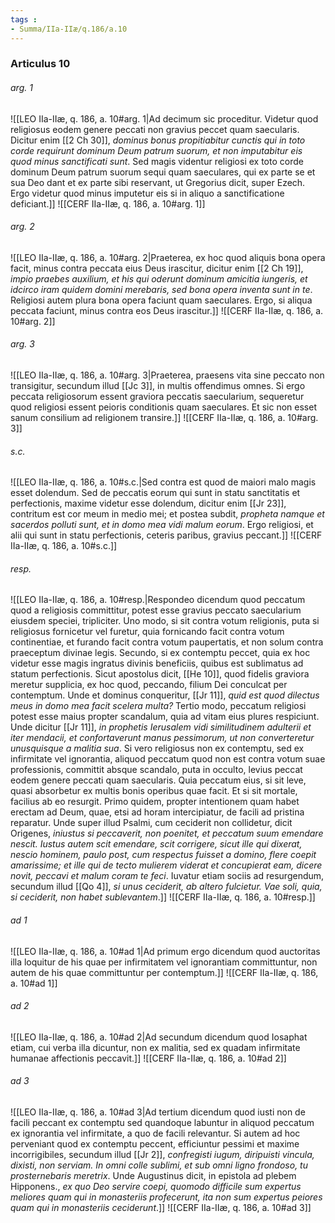 ```yaml
---
tags : 
- Summa/IIa-IIæ/q.186/a.10
---
```


### Articulus 10

###### arg. 1
![[LEO IIa-IIæ, q. 186, a. 10#arg. 1|Ad decimum sic proceditur. Videtur quod religiosus eodem genere peccati non gravius peccet quam saecularis. Dicitur enim [[2 Ch 30]], *dominus bonus propitiabitur cunctis qui in toto corde requirunt dominum Deum patrum suorum, et non imputabitur eis quod minus sanctificati sunt*. Sed magis videntur religiosi ex toto corde dominum Deum patrum suorum sequi quam saeculares, qui ex parte se et sua Deo dant et ex parte sibi reservant, ut Gregorius dicit, super Ezech. Ergo videtur quod minus imputetur eis si in aliquo a sanctificatione deficiant.]]
![[CERF IIa-IIæ, q. 186, a. 10#arg. 1]]

###### arg. 2
![[LEO IIa-IIæ, q. 186, a. 10#arg. 2|Praeterea, ex hoc quod aliquis bona opera facit, minus contra peccata eius Deus irascitur, dicitur enim [[2 Ch 19]], *impio praebes auxilium, et his qui oderunt dominum amicitia iungeris, et idcirco iram quidem domini merebaris, sed bona opera inventa sunt in te*. Religiosi autem plura bona opera faciunt quam saeculares. Ergo, si aliqua peccata faciunt, minus contra eos Deus irascitur.]]
![[CERF IIa-IIæ, q. 186, a. 10#arg. 2]]

###### arg. 3
![[LEO IIa-IIæ, q. 186, a. 10#arg. 3|Praeterea, praesens vita sine peccato non transigitur, secundum illud [[Jc 3]], in multis offendimus omnes. Si ergo peccata religiosorum essent graviora peccatis saecularium, sequeretur quod religiosi essent peioris conditionis quam saeculares. Et sic non esset sanum consilium ad religionem transire.]]
![[CERF IIa-IIæ, q. 186, a. 10#arg. 3]]

###### s.c.
![[LEO IIa-IIæ, q. 186, a. 10#s.c.|Sed contra est quod de maiori malo magis esset dolendum. Sed de peccatis eorum qui sunt in statu sanctitatis et perfectionis, maxime videtur esse dolendum, dicitur enim [[Jr 23]], contritum est cor meum in medio mei; et postea subdit, *propheta namque et sacerdos polluti sunt, et in domo mea vidi malum eorum*. Ergo religiosi, et alii qui sunt in statu perfectionis, ceteris paribus, gravius peccant.]]
![[CERF IIa-IIæ, q. 186, a. 10#s.c.]]

###### resp.
![[LEO IIa-IIæ, q. 186, a. 10#resp.|Respondeo dicendum quod peccatum quod a religiosis committitur, potest esse gravius peccato saecularium eiusdem speciei, tripliciter. Uno modo, si sit contra votum religionis, puta si religiosus fornicetur vel furetur, quia fornicando facit contra votum continentiae, et furando facit contra votum paupertatis, et non solum contra praeceptum divinae legis. Secundo, si ex contemptu peccet, quia ex hoc videtur esse magis ingratus divinis beneficiis, quibus est sublimatus ad statum perfectionis. Sicut apostolus dicit, [[He 10]], quod fidelis graviora meretur supplicia, ex hoc quod, peccando, filium Dei conculcat per contemptum. Unde et dominus conqueritur, [[Jr 11]], *quid est quod dilectus meus in domo mea facit scelera multa?* Tertio modo, peccatum religiosi potest esse maius propter scandalum, quia ad vitam eius plures respiciunt. Unde dicitur [[Jr 11]], *in prophetis Ierusalem vidi similitudinem adulterii et iter mendacii, et confortaverunt manus pessimorum, ut non converteretur unusquisque a malitia sua*. Si vero religiosus non ex contemptu, sed ex infirmitate vel ignorantia, aliquod peccatum quod non est contra votum suae professionis, committit absque scandalo, puta in occulto, levius peccat eodem genere peccati quam saecularis. Quia peccatum eius, si sit leve, quasi absorbetur ex multis bonis operibus quae facit. Et si sit mortale, facilius ab eo resurgit. Primo quidem, propter intentionem quam habet erectam ad Deum, quae, etsi ad horam intercipiatur, de facili ad pristina reparatur. Unde super illud Psalmi, cum ceciderit non collidetur, dicit Origenes, *iniustus si peccaverit, non poenitet, et peccatum suum emendare nescit. Iustus autem scit emendare, scit corrigere, sicut ille qui dixerat, nescio hominem, paulo post, cum respectus fuisset a domino, flere coepit amarissime; et ille qui de tecto mulierem viderat et concupierat eam, dicere novit, peccavi et malum coram te feci*. Iuvatur etiam sociis ad resurgendum, secundum illud [[Qo 4]], *si unus ceciderit, ab altero fulcietur. Vae soli, quia, si ceciderit, non habet sublevantem*.]]
![[CERF IIa-IIæ, q. 186, a. 10#resp.]]

###### ad 1
![[LEO IIa-IIæ, q. 186, a. 10#ad 1|Ad primum ergo dicendum quod auctoritas illa loquitur de his quae per infirmitatem vel ignorantiam committuntur, non autem de his quae committuntur per contemptum.]]
![[CERF IIa-IIæ, q. 186, a. 10#ad 1]]

###### ad 2
![[LEO IIa-IIæ, q. 186, a. 10#ad 2|Ad secundum dicendum quod Iosaphat etiam, cui verba illa dicuntur, non ex malitia, sed ex quadam infirmitate humanae affectionis peccavit.]]
![[CERF IIa-IIæ, q. 186, a. 10#ad 2]]

###### ad 3
![[LEO IIa-IIæ, q. 186, a. 10#ad 3|Ad tertium dicendum quod iusti non de facili peccant ex contemptu sed quandoque labuntur in aliquod peccatum ex ignorantia vel infirmitate, a quo de facili relevantur. Si autem ad hoc perveniant quod ex contemptu peccent, efficiuntur pessimi et maxime incorrigibiles, secundum illud [[Jr 2]], *confregisti iugum, diripuisti vincula, dixisti, non serviam. In omni colle sublimi, et sub omni ligno frondoso, tu prosternebaris meretrix*. Unde Augustinus dicit, in epistola ad plebem Hipponens., *ex quo Deo servire coepi, quomodo difficile sum expertus meliores quam qui in monasteriis profecerunt, ita non sum expertus peiores quam qui in monasteriis ceciderunt*.]]
![[CERF IIa-IIæ, q. 186, a. 10#ad 3]]

